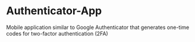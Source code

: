 # Authenticator-App
Mobile application similar to Google Authenticator that generates one-time codes for two-factor authentication (2FA)
